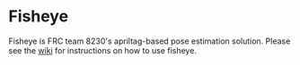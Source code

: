 # Fisheye

Fisheye is FRC team 8230's apriltag-based pose estimation solution. Please see the [wiki](https://github.com/koibots8230/Fisheye/wiki) for instructions on how to use fisheye.
